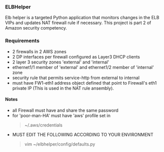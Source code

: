 ### ELBHelper
Elb helper is a targeted Python application that monitors changes in the ELB VIPs and updates NAT firewall rule 
if necessary.
This project is part 2 of Amazon security competency.

### Requirements
- 2 firewalls in 2 AWS zones
- 2 DP interfaces per firewall configured as Layer3 DHCP clients
- 2 layer 3 security zones 'external' and 'internal'
- ethernet1/1 member of 'external' and ethernet1/2 member of 'internal' zone
- security rule that permits service-http from external to internal
- must have FW1-eth1 address object defined that point to Firewall's eth1 private IP (This is used in the NAT rule ansembly).

#### Notes
- all Firewall must have and share the same password
- for 'poor-man-HA' must have 'aws' profile set in 
    >~/.aws/credentials
- MUST EDIT THE FOLLOWING ACCORDING TO YOUR ENVIRONMENT
    >vim ~/elbhelper/config/defaults.py
